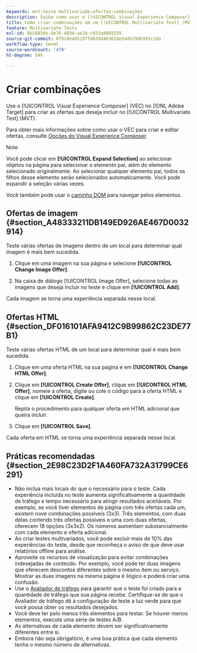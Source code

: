 ```yaml
---
keywords: mvt;teste multivariado;ofertas;combinações
description: Saiba como usar o [!UICONTROL Visual Experience Composer] (VEC) no Adobe [!DNL Target] para criar as ofertas que deseja incluir no [!UICONTROL Multivariate Test] (MVT).
title: Como criar combinações em um [!UICONTROL Multivariate Test] (MVT)?
feature: Multivariate Tests
exl-id: 8b5883de-de76-403d-ae20-c933a8665555
source-git-commit: 8f9c0ea65197fd639d463628e54db79db993c2da
workflow-type: tm+mt
source-wordcount: '470'
ht-degree: 54%

---
```


# Criar combinações

Use o [!UICONTROL Visual Experience Composer] (VEC) no [!DNL Adobe Target] para criar as ofertas que deseja incluir no [!UICONTROL Multivariate Test] (MVT).

Para obter mais informações sobre como usar o VEC para criar e editar ofertas, consulte [Opções do Visual Experience Composer](/help/main/c-experiences/c-visual-experience-composer/viztarget-options.md).

>[!NOTE]
>
>Você pode clicar em **[!UICONTROL Expand Selection]** ao selecionar objetos na página para selecionar o elemento pai, além do elemento selecionado originalmente. Ao selecionar qualquer elemento pai, todos os filhos desse elemento serão selecionados automaticamente. Você pode expandir a seleção várias vezes.
>
>Você também pode usar o [caminho DOM](/help/main/c-experiences/c-visual-experience-composer/viztarget-options.md#dom-path) para navegar pelos elementos.

## Ofertas de imagem  {#section_A48333211DB149ED926AE467D0032914}

Teste várias ofertas de imagens dentro de um local para determinar qual imagem é mais bem sucedida.

1. Clique em uma imagem na sua página e selecione **[!UICONTROL Change Image Offer]**.

1. Na caixa de diálogo [!UICONTROL Image Offer], selecione todas as imagens que deseja incluir no teste e clique em **[!UICONTROL Add]**.

Cada imagem se torna uma experiência separada nesse local.

## Ofertas HTML  {#section_DF016101AFA9412C9B99862C23DE77B1}

Teste várias ofertas HTML de um local para determinar qual é mais bem sucedida.

1. Clique em uma oferta HTML na sua página e em **[!UICONTROL Change HTML Offer]**.

1. Clique em **[!UICONTROL Create Offer]**, clique em **[!UICONTROL HTML Offer]**, nomeie a oferta, digite ou cole o código para a oferta HTML e clique em **[!UICONTROL Create]**.

   Repita o procedimento para qualquer oferta em HTML adicional que queira incluir.

1. Clique em **[!UICONTROL Save]**.

Cada oferta em HTML se torna uma experiência separada nesse local.

## Práticas recomendadas {#section_2E98C23D2F1A460FA732A31799CE6291}

* Não inclua mais locais do que o necessário para o teste. Cada experiência incluída no teste aumenta significativamente a quantidade de tráfego e tempo necessário para atingir resultados aceitáveis. Por exemplo, se você tiver elementos de página com três ofertas cada um, existem nove combinações possíveis (3x3). Três elementos, com duas delas contendo três ofertas possíveis e uma com duas ofertas, oferecem 18 opções (3x3x2). Os números aumentam substancialmente com cada elemento e oferta adicional.
* Ao criar testes multivariados, você pode excluir mais de 10% das experiências do teste, desde que reconheça o aviso de que deve usar relatórios offline para análise.
* Aproveite os recursos de visualização para evitar combinações indesejadas de conteúdo. Por exemplo, você pode ter duas imagens que oferecem descontos diferentes sobre o mesmo item ou serviço. Mostrar as duas imagens na mesma página é ilógico e poderá criar uma confusão.
* Use o [Avaliador de tráfego](/help/main/c-activities/c-multivariate-testing/t-create-multivariate-test/traffic-estimator.md) para garantir que o teste foi criado para a quantidade de tráfego que sua página recebe. Certifique-se de que o Avaliador de tráfego dê à configuração de teste a luz verde para que você possa obter os resultados desejados.
* Você deve ter pelo menos três elementos para testar. Se houver menos elementos, execute uma série de testes A/B.
* As alternativas de cada elemento devem ser significativamente diferentes entre si.
* Embora não seja obrigatório, é uma boa prática que cada elemento tenha o mesmo número de alternativas.
